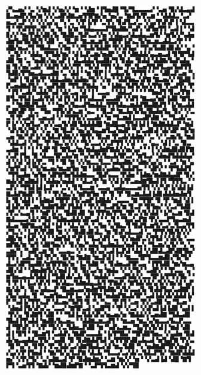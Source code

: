 ▞▚▃▅▞▝▃▝▞▆▟▝▞▅▞▞▝▆▝▝▟▆▝▐▜▅▟█▝▜▞▜▃▃▃▃▞▝▃▅▝▉▞▟▃▄▟█▃▅▟▛▞▙▞▆▝▞▞▃▟▛▟▇▃▅▜▜▛▇▞▅▝▅▞▃▝▇▟▜▞▛▃▆▝▝▟▟▟▃▝▃▞▅▃▞▃▛▝▞▝▞▞▄▞▄▝▚▝▃▝▞▛▐▞▛▝▃▜▚▝▊▟▜▃▞▃▝▞▄▞▛▟▚▛▐▝▟▃▃▜▝▝▛▟▜▜▚▞▛▝▄▝▆▝▐▞▆▝▜▟▄▃▃▃▛▜▙▟▇▞▚▟▚▝▟▜▅▜▜▝▃▟▐▝▝▟▊▞▞▝▆▞▛▟▞▟▊▞▙▝█▟▉▃▜▟▚▃▞▞▅▝▞▟▄▃▞▟▄▟▄▃▆▜▞▝▆▜▞▞▚▟▅▟▆▜▅▜▙▜▙▜▝▟▉▝▃▝█▃▛▝▇▃▆▃▆▜▞▜▛▛▐▟▚▃▜▞▆▃▆▃▟▟▃▞▛▝▝▟█▞▅▃▞▜▝▜▙▟▃▃▚▜▅▝▝▞▜▃▙▜▟▟▛▝▛▞▟▜▄▞▝▜▚▞▙▟▊▟▊▟▞▝▄▝▝▃▜▞▝▝▟▟▄▝▛▜▟▞▆▞▝▟▐▃▛▃▆▞▅▟▛▝▄▜▝▟▇▟▟▞▄▃▅▃▟▝▊▜▛▜▟▟▉▝▇▝▃▝▅▟▊▞▅▞▄▛▐▝▟▃▟▟▄▜▄▟▉▞▜▝▊▟▄▝▉▟▟▝▟▟▇▞▙▟▚▟▄▝▇▝▊▞▅▞▃▟▞▝▟▟▜▝▟▞▞▜▚▝▜▞▟▝▜▜▝▟▄▝▛▃▜▃▅▜▜▟▜▃▄▞▙▟▜▜▜▟▉▞▛▜▅▃▟▃▃▟▇▝▃▝▟▟▝▝▆▝▉▛▐▝▄▟▄▞▙▝▛▜▜▝▝▃▝▟▉▃▛▃▅▝▚▝▅▛▐▝▊▟▜▞▛▝▟▟▃▟▅▞▟▟▅▞▜▞▝▞▅▝▝▟▟▜▅▃▚▛▇▝▇▃▅▞▞▝█▟█▝▛▃▅▟▇▟▜▞▃▝▄▟▜▟▊▝▜▜▃▛▇▟▄▝▄▝▐▟▇▃▜▟▜▞▙▞▞▛▇▝▛▃▟▜▚▝▛▝▐▜▝▃▟▞▚▟▟▞▚▟▝▟▞▃▄▝▟▝▐▝▃▃▄▝▝▟▟▃▞▝▝▝▝▜▅▟▜▝▊▃▞▛▇▝▉▜▃▜▜▟▐▃▟▞▛▟▝▟▐▜▝▟▐▜▚▟▃▃▛▃▃▟▛▝▞▟▜▝▇▃▄▞▅▛▐▟▉▝▇▜▃▃▝▝▇▟█▟▜▃▙▝▝▝▅▞▚▜▄▃▟▜▅▟▟▃▜▜▜▟▄▃▆▟▟▜▙▟█▟▜▝▐▞▆▃▟▟▚▟▛▟▛▝▛▃▝▜▅▝▜▜▞▟▚▃▆▝▄▃▝▝▉▃▛▝▇▃▙▞▙▜▄▜▙▟▅▜▄▝▊▞▝▞▃▃▜▝▛▃▟▜▝▃▅▃▟▝▞▝▜▜▜▞▞▃▃▟▞▝▆▝▜▃▆▟▐▃▃▟▛▟▇▝▃▝▜▃▟▞▃▛▐▞▝▞▅▜▃▞▚▞▞▃▄▜▞▟▊▜▟▟▟▟█▝▆▟█▃▄▜▜▟▐▟▐▝▇▟▇▟▟▃▛▝▆▟▝▟▚▜▞▞▜▞▝▞▃▝▇▝█▃▛▝▅▞▄▜▄▃▆▜▃▞▅▟▛▝▚▞▃▟▊▟▝▟▞▟▛▝▜▞▆▃▅▝▇▞▚▛▐▞▄▜▟▃▛▟▇▞▞▝█▜▚▝▉▃▆▝▛▃▟▞▟▟▆▞▝▃▝▞▝▃▆▞▙▝▆▟▝▟▟▃▟▝▞▜▃▝▛▝▇▃▚▞▞▞▝▜▞▃▃▞▞▃▛▜▜▝▞▟▝▝▃▝▄▃▝▟▐▝▃▝▉▃▃▟▆▝▐▝▐▝▝▟▛▝▉▝▇▜▃▞▆▞▆▟▄▟▆▛▇▟▞▞▅▞▄▞▝▝▐▝▞▟▆▟▉▟▊▛▇▞▃▛▐▜▄▝▉▝▟▃▃▜▛▃▙▞▆▝▚▞▅▜▚▜▄▃▙▜▛▃▞▝▆▜▃▞▝▟▅▟▜▟▟▟▄▞▟▝▞▟▝▟▐▞▛▃▝▜▝▝▉▝▇▝▞▞▆▃▃▜▃▃▚▟▄▟▇▞▝▟▆▞▄▞▄▝▝▃▞▝▆▝▄▞▆▜▚▟▝▞▜▞▆▃▅▞▆▃▆▜▅▝▇▝▐▟▊▞▄▟▅▞▙▟▟▜▃▝▝▟▛▞▝▝▛▜▟▟▜▝▜▜▄▟▅▝▅▜▅▝▟▛▇▜▅▜▟▟▆▃▃▝█▟▚▃▃▝▛▟▅▝▐▟▆▞▆▟▇▟▄▟▛▝▊▞▆▟▞▟▚▟▇▟▐▝▟▟▅▞▅▟▟▝▝▟▃▞▛▝▆▝▞▟▐▞▛▃▅▟▇▜▙▟▐▜▝▜▜▜▃▝▝▃▛▞▝▜▜▟▐▟▐▃▛▝▝▃▚▝▊▜▃▃▆▝▃▃▄▝▄▟▄▃▃▃▅▜▜▝▞▞▚▛▐▞▟▟▐▟▇▃▙▛▇▟▛▝▊▝▝▝▛▞▅▃▚▝▆▛▇▜▅▝▛▝▊▝▛▝▉▃▆▃▙▟▐▟▊▟▟▟▅▟▅▜▙▝█▝▟▟▐▝▐▟▆▟▝▜▛▛▐▜▞▃▅▛▐▟█▟▞▝▃▃▃▝▇▝▜▜▛▝▊▝▛▝▆▟▝▟▐▟▐▟▚▞▛▃▆▞▙▟▇▜▟▛▐▜▟▟▝▝▛▞▞▜▃▟▜▞▆▝▊▃▛▝▉▜▅▞▝▞▃▞▜▟▉▞▛▃▚▃▄▜▝▝▆▛▐▞▃▝█▟▊▟▊▝▇▝▛▛▇▞▛▜▃▜▛▃▚▜▞▟▟▝▐▞▚▃▆▝▉▟▇▟▃▃▃▞▟▞▞▜▟▝▜▟▆▃▟▟▞▟▛▃▟▝▝▃▜▝▝▜▄▞▃▛▇▝▛▞▃▃▛▜▄▃▅▟▟▃▅▝▇▛▇▃▄▜▟▝▐▟▝▝▟▃▚▞▚▝▃▜▅▝▄▜▙▃▜▝▉▟▜▃▆▜▞▃▞▃▜▃▄▜▜▞▜▃▚▝▐▃▛▞▛▟▉▝▇▝▞▝▉▟▊▟▊▟▃▝▆▝▊▟▚▟▃▃▟▝▃▝▛▜▚▜▙▜▞▞▞▟█▞▆▝▐▟▚▝▟▝▝▟▆▜▟▝▚▛▐▝▜▃▞▟▜▝▃▝▛▞▅▟▛▃▚▜▜▟▝▞▟▞▙▝▃▃▆▛▇▞▆▝▅▜▝▟▉▜▅▞▞▝▊▞▅▞▚▟▄▜▄▟▆▟▄▞▅▟▜▃▚▝▜▃▆▞▄▜▞▝▚▝▄▃▆▞▚▝▚▟▛▃▆▝▊▝▃▃▄▃▝▞▝▝▉▞▄▞▃▟▐▃▛▟▝▟▟▝▞▟▉▟▃▟▛▟▉▜▙▞▜▜▚▝▃▟▃▜▟▝▛▞▚▝█▞▆▝▇▟▇▝▆▃▛▟▐▝▝▝▇▃▃▜▛▜▃▃▆▟▊▞▜▞▜▞▟▃▞▟▛▜▄▟▉▞▆▜▛▛▇▞▅▝▐▃▜▟▇▝▚▝▊▟▅▃▟▜▛▃▄▝▐▜▜▟▉▝▆▞▆▃▄▟▊▞▟▝▝▟▅▟▆▜▞▞▅▟▐▝▊▝▉▞▃▞▅▝▆▟▄▝▞▝▞▜▞▝▃▟▛▞▝▝▛▃▃▝▄▝▆▜▅▃▄▃▙▜▟▟▐▝▜▟▊▟▞▃▙▝▉▝▅▟▟▞▝▃▃▟▜▟▞▞▃▃▜▛▐▞▛▜▚▜▙▝▝▜▝▛▐▝▐▃▞▟▚▜▝▜▞▟▄▃▜▟▆▟▄▃▙▜▝▛▇▟▚▝▇▜▟▞▟▞▄▜▞▞▆▞▟▝▄▛▇▞▟▞▚▝▉▃▚▟▄▃▛▝█▃▆▃▄▞▅▟▆▜▜▟▇▞▚▜▞▃▃▞▙▝▊▟▟▜▄▞▃▟▇▛▐▞▙▞▄▟▄▝▊▝▚▃▆▜▅▃▛▛▐▃▝▟▝▛▇▝▅▟▅▛▇▃▙▜▛▝▃▟▐▟▞▟▞▟▟▟▐▞▛▝▚▟▐▞▜▜▚▃▛▝▟▃▅▞▜▟▜▝▊▝▚▝▚▃▝▛▐▜▝▃▅▝▛▞▃▟▉▝▅▝▜▃▅▝▝▟▅▟▐▜▞▟▚▞▃▝▃▃▞▝▇▜▛▃▟▝▄▟▛▜▝▝▛▝▞▃▞▝▞▟▚▟▐▟▐▟▉▝▄▟▐▝▛▞▄▝▊▟▇▜▝▟▉▝▝▝▜▟▐▃▜▟▞▟▚▞▅▃▅▞▅▝▇▟▟▞▞▃▅▟▇▝▜▟▃▟▊▜▙▟▐▜▚▟▟▝▆▟▉▞▙▃▅▃▝▝▟▟▇▃▆▃▟▜▝▝▆▃▅▝▆▃▚▞▆▃▃▞▙▃▛▃▃▟▝▜▛▟▚▝▝▞▛▝▜▞▞▃▜▟▅▃▛▟▉▝▆▝▚▟▚▃▆▃▝▜▄▜▚▜▞▟▐▝▆▟▝▟▊▟▐▝▉▜▝▝█▃▆▜▝▃▟▟▚▝▇▟▛▃▃▃▙▝▐▞▛▜▙▞▝▜▛▟▉▜▅▃▝▞▄▟▅▝▉▟▟▞▅▃▄▟▟▃▜▜▞▝▄▟▊▝▉▝▊▟▇▟▟▜▟▝▄▜▜▜▛▟▊▃▙▃▟▝▅▜▄▛▇▝▛▞▃▝█▝▚▞▚▝▊▜▚▝▛▃▜▟▞▃▞▟▇▜▙▟▃▞▟▝▆▃▜▟▉▝▚▝▅▟▇▟▛▜▛▞▅▟▚▞▄▞▞▛▐▜▅▟▝▝▇▞▜▞▄▜▃▛▇▝▟▃▙▝▜▃▃▞▃▞▟▞▃▜▟▃▛▜▞▝▇▟▛▟▟▟▅▞▝▞▛▞▜▞▝▃▚▟▇▃▟▝▛▝▉▟▆▟▆▞▝▃▆▝▆▞▞▝▅▝▝▞▃▟▐▟▝▟█▝▇▜▛▜▝▃▅▜▜▝▇▟▞▝▆▟▉▟▆▛▇▝▝▃▛▜▜▃▆▟▝▞▞▜▉
